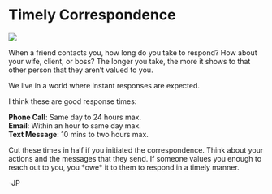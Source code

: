 <!--
id: 2908631054
link: http://techneur.com/post/2908631054/timely-correspondence
slug: timely-correspondence
date: Mon Jan 24 2011 08:38:00 GMT-0600 (CST)
publish: 2011-01-024
tags: self-improvement
-->


Timely Correspondence
=====================

![](http://media.tumblr.com/tumblr_lfkynz70k51qzbc4f.gif)

When a friend contacts you, how long do you take to respond? How about
your wife, client, or boss? The longer you take, the more it shows to
that other person that they aren’t valued to you.

We live in a world where instant responses are expected.

I think these are good response times:

**Phone Call**: Same day to 24 hours max. \
**Email**: Within an hour to same day max. \
**Text Message**: 10 mins to two hours max.

Cut these times in half if you initiated the correspondence. Think about
your actions and the messages that they send. If someone values you
enough to reach out to you, you \*owe\* it to them to respond in a
timely manner.

-JP

